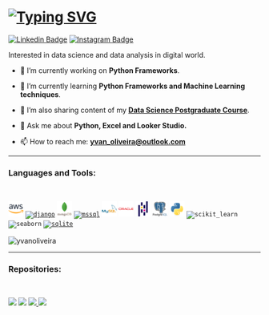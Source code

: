 <h1 align="left">
  <a href="https://git.io/typing-svg"><img src="https://readme-typing-svg.demolab.com?font=Arial&size=28&pause=1000&random=false&width=435&lines=Hi 👋🏼 I'm+Yvan+Oliveira" alt="Typing SVG" /></a>
</h1>


[![Linkedin Badge](https://img.shields.io/badge/-LinkedIn-0e76a8?style=flat-square&logo=Linkedin&logoColor=white)](https://www.linkedin.com/in/yvanoliveira)
[![Instagram Badge](https://img.shields.io/badge/-Instagram-e4305f?style=flat-square&logo=Instagram&logoColor=white)](https://instagram.com/yvan.oliveira)


<p align="left">Interested in data science and data analysis in digital world.</p>


- 🔭 I’m currently working on **Python Frameworks**.

- 🌱 I’m currently learning **Python Frameworks and Machine Learning techniques**.

- 🔁 I’m also sharing content of my  <a href="https://github.com/yvanoliveira/ipp_projects" title="Postgraduate projects">**Data Science Postgraduate Course**</a>.

- 💬 Ask me about **Python, Excel and Looker Studio.**

- 📫 How to reach me: **yvan_oliveira@outlook.com**


<hr>
<h3 align="left">Languages and Tools:</h3>

<br/>

<p align="left"> 
  <a href="https://aws.amazon.com" target="_blank" rel="noreferrer"><code><img src="https://raw.githubusercontent.com/devicons/devicon/master/icons/amazonwebservices/amazonwebservices-original-wordmark.svg" alt="aws" width="30" height="30"/></code></a> 
  <a href="https://www.djangoproject.com/" target="_blank" rel="noreferrer"><code><img src="https://cdn.worldvectorlogo.com/logos/django.svg" alt="django" width="30" height="30"/></code></a> 
  <a href="https://www.mongodb.com/" target="_blank" rel="noreferrer"><code><img src="https://raw.githubusercontent.com/devicons/devicon/master/icons/mongodb/mongodb-original-wordmark.svg" alt="mongodb" width="30" height="30"/></code></a> 
  <a href="https://www.microsoft.com/en-us/sql-server" target="_blank" rel="noreferrer"><code><img src="https://www.svgrepo.com/show/303229/microsoft-sql-server-logo.svg" alt="mssql" width="30" height="30"/></code></a> 
  <a href="https://www.mysql.com/" target="_blank" rel="noreferrer"><code><img src="https://raw.githubusercontent.com/devicons/devicon/master/icons/mysql/mysql-original-wordmark.svg" alt="mysql" width="30" height="30"/></code></a> 
  <a href="https://www.oracle.com/" target="_blank" rel="noreferrer"><code><img src="https://raw.githubusercontent.com/devicons/devicon/master/icons/oracle/oracle-original.svg" alt="oracle" width="30" height="30"/></code></a> 
  <a href="https://pandas.pydata.org/" target="_blank" rel="noreferrer"><code><img src="https://raw.githubusercontent.com/devicons/devicon/2ae2a900d2f041da66e950e4d48052658d850630/icons/pandas/pandas-original.svg" alt="pandas" width="30" height="30"/></code></a> 
  <a href="https://www.postgresql.org" target="_blank" rel="noreferrer"><code><img src="https://raw.githubusercontent.com/devicons/devicon/master/icons/postgresql/postgresql-original-wordmark.svg" alt="postgresql" width="30" height="30"/></code></a> 
  <a href="https://www.python.org" target="_blank" rel="noreferrer"></a><code><img src="https://raw.githubusercontent.com/devicons/devicon/master/icons/python/python-original.svg" alt="python" width="30" height="30"/></code></a> 
  <a href="https://scikit-learn.org/" target="_blank" rel="noreferrer"></a><code><img src="https://upload.wikimedia.org/wikipedia/commons/0/05/Scikit_learn_logo_small.svg" alt="scikit_learn" width="30" height="30"/></code></a> 
  <a href="https://seaborn.pydata.org/" target="_blank" rel="noreferrer"></a><code><img src="https://seaborn.pydata.org/_images/logo-mark-lightbg.svg" alt="seaborn" width="30" height="30"/></code></a> 
  <a href="https://www.sqlite.org/" target="_blank" rel="noreferrer"><code><img src="https://www.vectorlogo.zone/logos/sqlite/sqlite-icon.svg" alt="sqlite" width="30" height="30"/></code></a>
  </p>

<p><img align="center" src="https://github-readme-stats.vercel.app/api/top-langs?username=yvanoliveira&show_icons=true&theme=transparent&locale=en&layout=compact&border_color=61dafb&hide_border=true&size_weight=0.5&count_weight=0.5" alt="yvanoliveira"/></p>

<hr>

<h3 align="left">Repositories:</h3>
<br>
<p align="left">
  <a href="https://github.com/yvanoliveira/final_project_graduation/" title="Final Project of Graduation"><img height="110" src="https://github-readme-stats.vercel.app/api/pin/?username=yvanoliveira&repo=final_project_graduation&theme=transparent&border_color=61dafb&border_radius=5"></a>
  <a href="https://github.com/yvanoliveira/mechanics/" title="Mechanics"><img height="110" src="https://github-readme-stats.vercel.app/api/pin/?username=yvanoliveira&repo=mechanics&theme=transparent&border_color=61dafb&border_radius=5"></a>
  <a href="https://github.com/yvanoliveira/ipp_projects" title="Postgraduate projects"><img height="110" src="https://github-readme-stats.vercel.app/api/pin/?username=yvanoliveira&repo=ipp_projects&theme=transparent&border_color=61dafb&border_radius=5">
  </a>
  <a href="https://github.com/yvanoliveira/exploratory_data" title="Exploring data"><img height="110" src="https://github-readme-stats.vercel.app/api/pin/?username=yvanoliveira&repo=exploratory_data&theme=transparent&border_color=61dafb&border_radius=5">
  </a>
</p>
